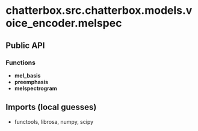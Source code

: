 # chatterbox.src.chatterbox.models.voice_encoder.melspec

## Public API


### Functions
- **mel_basis**
- **preemphasis**
- **melspectrogram**

## Imports (local guesses)
- functools, librosa, numpy, scipy